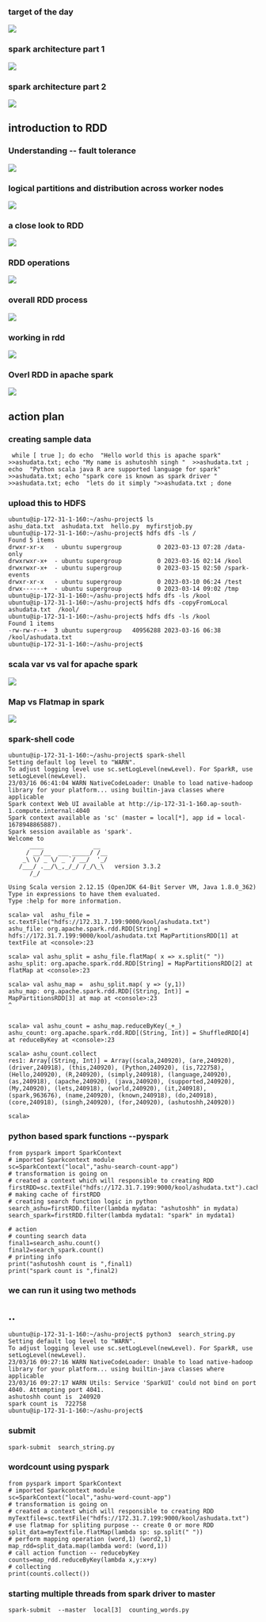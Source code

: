 ### target of the day 

<img src="plan.png">

### spark architecture part 1

<img src="arch1.png">


### spark architecture part 2 

<img src="arch2.png">

##  introduction to RDD 

### Understanding -- fault tolerance 

<img src="fl.png">

### logical partitions and distribution across worker nodes 

<img src="rdd1.png">

### a close look to RDD 

<img src="rdd2.png">

### RDD operations 

<img src="rdd3.png">

### overall RDD process

<img src="dd4.png">

### working in rdd

<img src="work.png">

### Overl RDD in apache spark 

<img src="rdd_done.png">

## action plan 

### creating sample data 

```
 while [ true ]; do echo  "Hello world this is apache spark"  >>ashudata.txt; echo "My name is ashutoshh singh "  >>ashudata.txt ; echo  "Python scala java R are supported language for spark" >>ashudata.txt; echo "spark core is known as spark driver " >>ashudata.txt; echo  "lets do it simply ">>ashudata.txt ; done
```

### upload this to HDFS 

```
ubuntu@ip-172-31-1-160:~/ashu-project$ ls
ashu_data.txt  ashudata.txt  hello.py  myfirstjob.py
ubuntu@ip-172-31-1-160:~/ashu-project$ hdfs dfs -ls /
Found 5 items
drwxr-xr-x   - ubuntu supergroup          0 2023-03-13 07:28 /data-only
drwxrwxr-x+  - ubuntu supergroup          0 2023-03-16 02:14 /kool
drwxrwxr-x+  - ubuntu supergroup          0 2023-03-15 02:50 /spark-events
drwxr-xr-x   - ubuntu supergroup          0 2023-03-10 06:24 /test
drwx------+  - ubuntu supergroup          0 2023-03-14 09:02 /tmp
ubuntu@ip-172-31-1-160:~/ashu-project$ hdfs dfs -ls /kool 
ubuntu@ip-172-31-1-160:~/ashu-project$ hdfs dfs -copyFromLocal ashudata.txt  /kool/
ubuntu@ip-172-31-1-160:~/ashu-project$ hdfs dfs -ls /kool 
Found 1 items
-rw-rw-r--+  3 ubuntu supergroup   40956288 2023-03-16 06:38 /kool/ashudata.txt
ubuntu@ip-172-31-1-160:~/ashu-project$ 

```

### scala var vs val for apache spark 

<img src="scalavar.png">

### Map vs Flatmap in spark 

<img src="mapf.png">

### spark-shell code 

```
ubuntu@ip-172-31-1-160:~/ashu-project$ spark-shell
Setting default log level to "WARN".
To adjust logging level use sc.setLogLevel(newLevel). For SparkR, use setLogLevel(newLevel).
23/03/16 06:41:04 WARN NativeCodeLoader: Unable to load native-hadoop library for your platform... using builtin-java classes where applicable
Spark context Web UI available at http://ip-172-31-1-160.ap-south-1.compute.internal:4040
Spark context available as 'sc' (master = local[*], app id = local-1678948865887).
Spark session available as 'spark'.
Welcome to
      ____              __
     / __/__  ___ _____/ /__
    _\ \/ _ \/ _ `/ __/  '_/
   /___/ .__/\_,_/_/ /_/\_\   version 3.3.2
      /_/
         
Using Scala version 2.12.15 (OpenJDK 64-Bit Server VM, Java 1.8.0_362)
Type in expressions to have them evaluated.
Type :help for more information.

scala> val  ashu_file = sc.textFile("hdfs://172.31.7.199:9000/kool/ashudata.txt")
ashu_file: org.apache.spark.rdd.RDD[String] = hdfs://172.31.7.199:9000/kool/ashudata.txt MapPartitionsRDD[1] at textFile at <console>:23

scala> val ashu_split = ashu_file.flatMap( x => x.split(" "))
ashu_split: org.apache.spark.rdd.RDD[String] = MapPartitionsRDD[2] at flatMap at <console>:23

scala> val ashu_map =  ashu_split.map( y => (y,1))
ashu_map: org.apache.spark.rdd.RDD[(String, Int)] = MapPartitionsRDD[3] at map at <console>:23                                 ^


scala> val ashu_count = ashu_map.reduceByKey(_+_)
ashu_count: org.apache.spark.rdd.RDD[(String, Int)] = ShuffledRDD[4] at reduceByKey at <console>:23

scala> ashu_count.collect
res1: Array[(String, Int)] = Array((scala,240920), (are,240920), (driver,240918), (this,240920), (Python,240920), (is,722758), (Hello,240920), (R,240920), (simply,240918), (language,240920), (as,240918), (apache,240920), (java,240920), (supported,240920), (My,240920), (lets,240918), (world,240920), (it,240918), (spark,963676), (name,240920), (known,240918), (do,240918), (core,240918), (singh,240920), (for,240920), (ashutoshh,240920))

scala> 

```

###  python based spark functions --pyspark 

```
from pyspark import SparkContext 
# imported Sparkcontext module 
sc=SparkContext("local","ashu-search-count-app")
# transformation is going on 
# created a context which will responsible to creating RDD
firstRDD=sc.textFile("hdfs://172.31.7.199:9000/kool/ashudata.txt").cache() 
# making cache of firstRDD
# creating search function logic in python 
search_ashu=firstRDD.filter(lambda mydata: "ashutoshh" in mydata)
search_spark=firstRDD.filter(lambda mydata1: "spark" in mydata1)

# action 
# counting search data 
final1=search_ashu.count()
final2=search_spark.count()
# printing info 
print("ashutoshh count is ",final1)
print("spark count is ",final2)

```

### we can run it using two methods

## ..
```
ubuntu@ip-172-31-1-160:~/ashu-project$ python3  search_string.py 
Setting default log level to "WARN".
To adjust logging level use sc.setLogLevel(newLevel). For SparkR, use setLogLevel(newLevel).
23/03/16 09:27:16 WARN NativeCodeLoader: Unable to load native-hadoop library for your platform... using builtin-java classes where applicable
23/03/16 09:27:17 WARN Utils: Service 'SparkUI' could not bind on port 4040. Attempting port 4041.
ashutoshh count is  240920                                                      
spark count is  722758
ubuntu@ip-172-31-1-160:~/ashu-project$ 
```

### submit 

```
spark-submit  search_string.py 
```

### wordcount using pyspark 

```
from pyspark import SparkContext 
# imported Sparkcontext module 
sc=SparkContext("local","ashu-word-count-app")
# transformation is going on 
# created a context which will responsible to creating RDD
myTextfile=sc.textFile("hdfs://172.31.7.199:9000/kool/ashudata.txt")
# use flatmap for spliting purpose -- create 0 or more RDD
split_data=myTextfile.flatMap(lambda sp: sp.split(" "))
# perform mapping operation (word,1) (word2,1)
map_rdd=split_data.map(lambda word: (word,1))
# call action function -- reducebyKey
counts=map_rdd.reduceByKey(lambda x,y:x+y)
# collecting 
print(counts.collect())

```

### starting multiple threads from spark driver to master 

```
spark-submit  --master  local[3]  counting_words.py 
```





